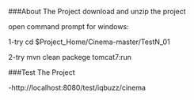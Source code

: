 ###About The Project 
download and unzip the project

open command prompt for windows:

1-try cd $Project_Home/Cinema-master/TestN_01

2-try mvn clean packege tomcat7:run

###Test The Project

  -http://localhost:8080/test/iqbuzz/cinema
  
	 
	 
	 
	 
